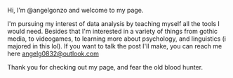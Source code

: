 Hi, I’m @angelgonzo and welcome to my page.

I'm pursuing my interest of data analysis by teaching myself all the tools I would need.
Besides that I'm interested in a variety of things from gothic media, to videogames, to learning more about psychology, and linguistics (i majored in this lol).
If you want to talk the post I'll make, you can reach me here angelg0832@outlook.com

Thank you for checking out my page, and fear the old blood hunter.

<!---
angelgonzo/angelgonzo is a ✨ special ✨ repository because its `README.md` (this file) appears on your GitHub profile.
You can click the Preview link to take a look at your changes.
--->
